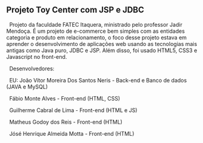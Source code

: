 ## Projeto Toy Center com JSP e JDBC

&nbsp;
Projeto da faculdade FATEC Itaquera, ministrado pelo professor Jadir Mendoça. É um projeto de e-commerce bem simples com as entidades categoria e produto em relacionamento, o foco desse projeto estava em aprender o desenvolvimento de aplicações web usando as tecnologias mais antigas como Java puro, JDBC e JSP. Além disso, foi usado HTML5, CSS3 e Javascript no front-end.

&nbsp;
Desenvolvedores:

&nbsp;
 EU: João Vítor Moreira Dos Santos Neris - Back-end e Banco de dados (JAVA e MySQL) 

 &nbsp;
 Fábio Monte Alves - Front-end (HTML, CSS) 
 
&nbsp;
 Guilherme Cabral de Lima - Front-end (HTML e JS) 
 
&nbsp;
 Matheus Godoy dos Reis - Front-end (HTML) 
 
&nbsp;
 Jósé Henrique Almeida Motta - Front-end (HTML) 


 
